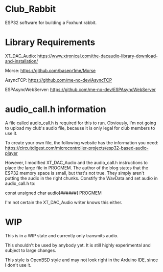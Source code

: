 # Club_Rabbit
ESP32 software for building a Foxhunt rabbit.

# Library Requirements
XT_DAC_Audio: https://www.xtronical.com/the-dacaudio-library-download-and-installation/

Morse: https://github.com/basepr1me/Morse

AsyncTCP: https://github.com/me-no-dev/AsyncTCP

ESPAsyncWebServer: https://github.com/me-no-dev/ESPAsyncWebServer

# audio_call.h information
A file called audio_call.h is required for this to run. Obviously, I'm not going
to upload my club's audio file, because it is only legal for club members to
use it.

To create your own file, the following website has the information you need: https://circuitdigest.com/microcontroller-projects/esp32-based-audio-player

However, I modified XT_DAC_Audio and the audio_call.h instructions to place the
large file in PROGMEM. The author of the blog states that the ESP32 memory space
is small, but that's not true. They simply aren't putting the audio in the right
chunks. Constify the WavData and set audio in audio_call.h to:

const unsigned char audio[######] PROGMEM

I'm not certain the XT_DAC_Audio writer knows this either.

# WIP
This is in a WIP state and currently only transmits audio.

This shouldn't be used by anybody yet. It is still highly experimental and
subject to large changes.

This style is OpenBSD style and may not look right in the Arduino IDE, since I don't use it.
